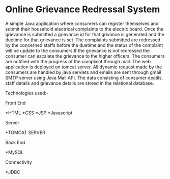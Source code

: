 # Online Grievance Redressal System

A simple Java application where consumers can register themselves and submit their household electrical complaints to the electric board. Once the grievance is submitted a grievance id for that grivance is generated and the duetime for that grievance is set .The complaints submitted are redressed by the concerned staffs before the duetime and the status of the complaint will be update to the consumers.If the grievance is not redressed the consumer can escalate the grievance to the higher officers. The consumers are notified with the progress of the complaint through mail. The web application is deployed on tomcat server. All dynamic request made by the consumers are handled by java servlets and emails are sent through gmail SMTP server using Java Mail API. The data consisting of consumer deatils, staff details and grievance details are stored in the relational database. 

Technologies used:-

Front End

*HTML
*CSS
*JSP
*Javascript

Server

*TOMCAT SERVER

Back End

*MySQL

Connectivity

*JDBC
